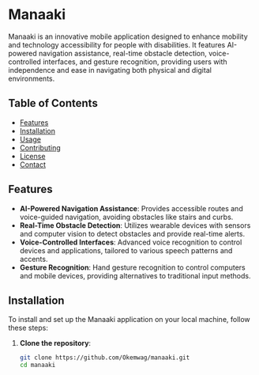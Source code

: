 # Manaaki

Manaaki is an innovative mobile application designed to enhance mobility and technology accessibility for people with disabilities. It features AI-powered navigation assistance, real-time obstacle detection, voice-controlled interfaces, and gesture recognition, providing users with independence and ease in navigating both physical and digital environments.

## Table of Contents

- [Features](#features)
- [Installation](#installation)
- [Usage](#usage)
- [Contributing](#contributing)
- [License](#license)
- [Contact](#contact)

## Features

- **AI-Powered Navigation Assistance**: Provides accessible routes and voice-guided navigation, avoiding obstacles like stairs and curbs.
- **Real-Time Obstacle Detection**: Utilizes wearable devices with sensors and computer vision to detect obstacles and provide real-time alerts.
- **Voice-Controlled Interfaces**: Advanced voice recognition to control devices and applications, tailored to various speech patterns and accents.
- **Gesture Recognition**: Hand gesture recognition to control computers and mobile devices, providing alternatives to traditional input methods.

## Installation

To install and set up the Manaaki application on your local machine, follow these steps:

1. **Clone the repository**:
   ```bash
   git clone https://github.com/Okemwag/manaaki.git
   cd manaaki
